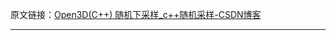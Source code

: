 原文链接：[Open3D(C++) 随机下采样_c++随机采样-CSDN博客](https://blog.csdn.net/qq_36686437/article/details/125714099)

---
